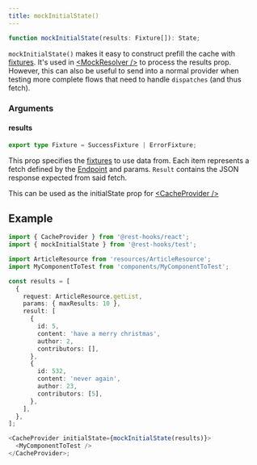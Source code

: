 ```yaml
---
title: mockInitialState()
---
```


```typescript
function mockInitialState(results: Fixture[]): State;
```

`mockInitialState()` makes it easy to construct prefill the cache with [fixtures](./Fixtures.md). It's
used in [&lt;MockResolver /\>](./MockResolver) to process the results prop. However, this
can also be useful to send into a normal provider when testing more complete flows
that need to handle `dispatches` (and thus fetch).

### Arguments

#### results

```typescript
export type Fixture = SuccessFixture | ErrorFixture;
```

This prop specifies the [fixtures](./Fixtures.md) to use data from. Each item represents a fetch defined by the
[Endpoint](/rest/api/Endpoint) and params. `Result` contains the JSON response expected from said fetch.


This can be used as the initialState prop for [&lt;CacheProvider /\>](./CacheProvider)

## Example

```typescript
import { CacheProvider } from '@rest-hooks/react';
import { mockInitialState } from '@rest-hooks/test';

import ArticleResource from 'resources/ArticleResource';
import MyComponentToTest from 'components/MyComponentToTest';

const results = [
  {
    request: ArticleResource.getList,
    params: { maxResults: 10 },
    result: [
      {
        id: 5,
        content: 'have a merry christmas',
        author: 2,
        contributors: [],
      },
      {
        id: 532,
        content: 'never again',
        author: 23,
        contributors: [5],
      },
    ],
  },
];

<CacheProvider initialState={mockInitialState(results)}>
  <MyComponentToTest />
</CacheProvider>;
```
